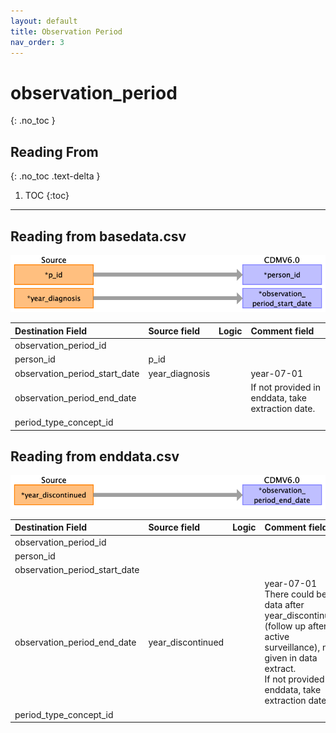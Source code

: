 ```yaml
---
layout: default
title: Observation Period
nav_order: 3
---
```


# observation_period
{: .no_toc }

## Reading From
{: .no_toc .text-delta }

1. TOC
{:toc}

---

## Reading from basedata.csv

![](index_files/image3.png)

| Destination Field             | Source field   | Logic | Comment field                                     |
|:------------------------------|:---------------|:------|:--------------------------------------------------|
| observation_period_id         |                |       |                                                   |
| person_id                     | p_id           |       |                                                   |
| observation_period_start_date | year_diagnosis |       | year-07-01<br>                                    |
| observation_period_end_date   |                |       | If not provided in enddata, take extraction date. |
| period_type_concept_id        |                |       |                                                   |

## Reading from enddata.csv

![](index_files/image4.png)

| Destination Field             | Source field      | Logic | Comment field                                                                                                                                                                  |
|:------------------------------|:------------------|:------|:-------------------------------------------------------------------------------------------------------------------------------------------------------------------------------|
| observation_period_id         |                   |       |                                                                                                                                                                                |
| person_id                     |                   |       |                                                                                                                                                                                |
| observation_period_start_date |                   |       |                                                                                                                                                                                |
| observation_period_end_date   | year_discontinued |       | year-07-01  There could be data after year_discontinued (follow up after active surveillance),  not given in data extract.<br>If not provided in enddata, take extraction date. |
| period_type_concept_id        |                   |       |                                                                                                                                                                                |

